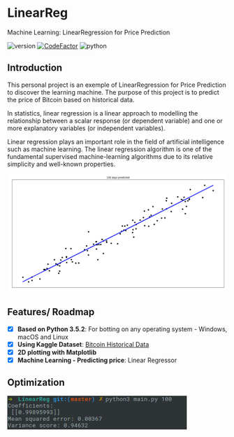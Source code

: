 # LinearReg
Machine Learning: LinearRegression for Price Prediction

![version](https://img.shields.io/badge/version-1.0.0-brightgreen.svg)
[![CodeFactor](https://www.codefactor.io/repository/github/tgey/linearreg/badge/master)](https://www.codefactor.io/repository/github/tgey/linearreg/overview/master)
![python](https://img.shields.io/badge/python-3.5.2-blue.svg)

## Introduction

This personal project is an exemple of LinearRegression for Price Prediction to discover the learning machine.
The purpose of this project is to predict the price of Bitcoin based on historical data.

In statistics, linear regression is a linear approach to modelling the relationship between a scalar response (or dependent variable) and one or more explanatory variables (or independent variables).

Linear regression plays an important role in the field of artificial intelligence such as machine learning. The linear regression algorithm is one of the fundamental supervised machine-learning algorithms due to its relative simplicity and well-known properties.



![Screenshot](screenshots/LinearRegression.png)

## Features/ Roadmap
- [x] **Based on Python 3.5.2**: For botting on any operating system -
Windows, macOS and Linux
- [x] **Using Kaggle Dataset**: [Bitcoin Historical Data](https://www.kaggle.com/mczielinski/bitcoin-historical-data)
- [x] **2D plotting with Matplotlib**
- [x] **Machine Learning - Predicting price**: Linear Regressor

## Optimization

![Screenshot](screenshots/LRscore.png)
